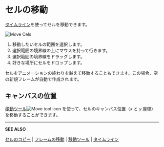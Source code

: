 # セルの移動

[タイムライン](timeline.md)を使ってセルを移動できます。

![Move Cels](move-cels/move-cels.gif)

1. 移動したいセルの範囲を選択します。
2. 選択範囲の境界線の上にマウスを持って行きます。
3. 選択範囲の境界線をドラッグします。
4. 好きな場所にセルをドロップします。

セルをアニメーションの終わりを越えて移動することもできます。この場合、空の新規フレームが自動で作成されます。

## キャンバスの位置

[移動ツール](move-tool.md)![Move tool icon](tools/move-tool.png) を使って、セルのキャンバス位置（*x* と *y* 座標）を移動することができます。

---

**SEE ALSO**

[セルのコピー](copy-cels.md) |
[フレームの移動](move-frames.md) |
[移動ツール](move-tool.md) |
[タイムライン](timeline.md)

